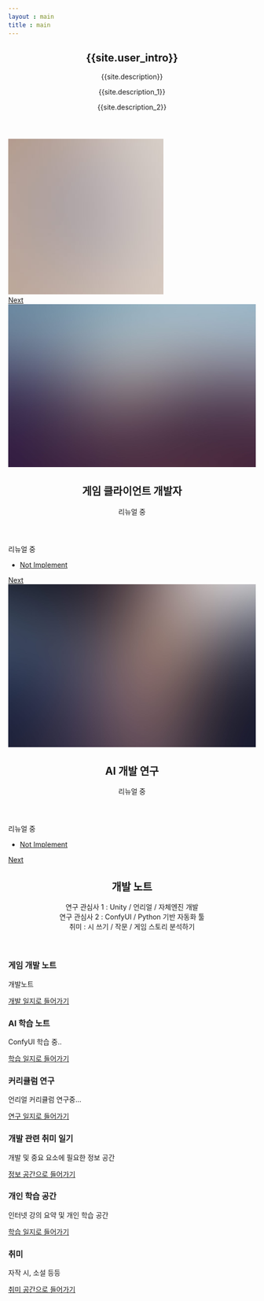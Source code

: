 ```yaml
---
layout : main
title : main
---
```

<section id="banner">
	<div class="content">
		<header>
			<h2>{{site.user_intro}}</h2>
			<p>{{site.description}}</p>
			<p>{{site.description_1}}</p>
			<p>{{site.description_2}}</p>
		</header>
		<span class="image"><img src="images/pic01.jpg" alt="" /></span>
	</div>
	<a href="#one" class="goto-next scrolly">Next</a>
</section>

<!-- one -->
<section id="one" class="spotlight style3 left">
	<span class="image fit main bottom"><img src="images/pic04.jpg" alt="" /></span>
	<div class="content">
		<header>
			<h2>게임 클라이언트 개발자</h2>
			<p>리뉴얼 중</p>
		</header>
		<p>리뉴얼 중</p>
		<ul class="actions">
			<li><a href="#" class="button">Not Implement</a></li>
		</ul>
	</div>
	<a href="#two" class="goto-next scrolly">Next</a>
</section>

<section id="two" class="spotlight style2 right">
	<span class="image fit main"><img src="images/pic03.jpg" alt="" /></span>
	<div class="content">
		<header>
			<h2>AI 개발 연구</h2>
			<p>리뉴얼 중</p>
		</header>
		<p>리뉴얼 중</p>
		<ul class="actions">
			<li><a href="#" class="button">Not Implement</a></li>
		</ul>
	</div>
	<a href="#three" class="goto-next scrolly">Next</a>
</section>

<!-- Four -->
<section id="three" class="wrapper style1 special fade-up">
	<div class="container">
		<header class="major">
			<h2>개발 노트</h2>
			<p>연구 관심사 1 : Unity / 언리얼 / 자체엔진 개발 <br/>
			연구 관심사 2 : ConfyUI / Python 기반 자동화 툴 <br/>
			취미 : 시 쓰기 / 작문 / 게임 스토리 분석하기 </p>
		</header>
		<div class="box alt">
			<div class="row gtr-uniform">
				<section class="col-4 col-6-medium col-12-xsmall">
					<span class="icon solid alt major fa-chart-area"></span>
					<h3>게임 개발 노트</h3>
					<p>개발노트</p>
					<a href="board_development" class="button">개발 일지로 들어가기</a>
				</section>
				<section class="col-4 col-6-medium col-12-xsmall">
					<span class="icon solid alt major fa-comment"></span>
					<h3>AI 학습 노트</h3>
					<p>ConfyUI 학습 중..</p>
					<a href="board_image" class="button">학습 일지로 들어가기</a>
				</section>
				<section class="col-4 col-6-medium col-12-xsmall">
					<span class="icon solid alt major fa-flask"></span>
					<h3>커리큘럼 연구</h3>
					<p>언리얼 커리큘럼 연구중...</p>
					<a href="board_curriculum" class="button">연구 일지로 들어가기</a>
				</section>
				<section class="col-4 col-6-medium col-12-xsmall">
					<span class="icon solid alt major fa-lock"></span>
					<h3>개발 관련 취미 일기</h3>
					<p>개발 및 중요 요소에 필요한 정보 공간</p>
					<a href="board_diary" class="button">정보 공간으로 들어가기</a>
				</section>
				<section class="col-4 col-6-medium col-12-xsmall">
					<span class="icon solid alt major fa-file"></span>
					<h3>개인 학습 공간</h3>
					<p>인터넷 강의 요약 및 개인 학습 공간</p>
					<a href="board_study" class="button">학습 일지로 들어가기</a>
				</section>
				<section class="col-4 col-6-medium col-12-xsmall">
					<span class="icon solid alt major fa-paper-plane"></span>
					<h3>취미</h3>
					<p>자작 시, 소설 등등</p>
					<a href="board_hobby" class="button">취미 공간으로 들어가기</a>
				</section>
			</div>
		</div>
	</div>
</section>